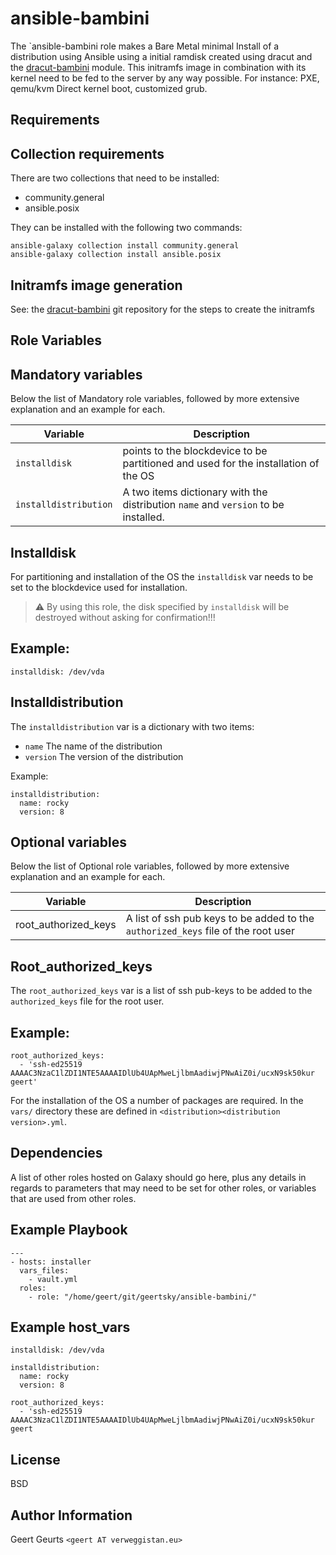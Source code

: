 ansible-bambini
=========================
The `ansible-bambini role makes a Bare Metal minimal Install of a distribution using Ansible using a initial ramdisk created using dracut and the [dracut-bambini](https://github.com/Geertsky/dracut-bambini) module. This initramfs image in combination with its kernel need to be fed to the server by any way possible. For instance: PXE, qemu/kvm Direct kernel boot, customized grub.


Requirements
------------

Collection requirements
-----------------------
There are two collections that need to be installed:
* community.general
* ansible.posix

They can be installed with the following two commands:

```
ansible-galaxy collection install community.general
ansible-galaxy collection install ansible.posix
```

Initramfs image generation
--------------------------

See: the [dracut-bambini](https://github.com/Geertsky/dracut-bambini) git repository for the steps to create the initramfs

Role Variables
--------------

Mandatory variables
-------------------

Below the list of Mandatory role variables, followed by more extensive explanation and an example for each.

|Variable|Description|
|---------------------|-----------------------------------------------------------------------------------|
|`installdisk`        |points to the blockdevice to be partitioned and used for the installation of the OS|
|`installdistribution`|A two items dictionary with the distribution `name` and `version` to be installed. |

Installdisk
-----------
For partitioning and installation of the OS the `installdisk` var needs to be set to the blockdevice used for installation.

> :warning:
By using this role, the disk specified by `installdisk` will be destroyed without asking for confirmation!!!

Example:
--------

```
installdisk: /dev/vda
```

Installdistribution
-------------------
The `installdistribution` var is a dictionary with two items:
* `name` The name of the distribution
* `version` The version of the distribution

Example:

```
installdistribution:
  name: rocky
  version: 8
```

Optional variables
------------------

Below the list of Optional role variables, followed by more extensive explanation and an example for each.

|Variable|Description|
|--------|-----------|
|root_authorized_keys|A list of ssh pub keys to be added to the `authorized_keys` file of the root user|

Root_authorized_keys
--------------------
The `root_authorized_keys` var is a list of ssh pub-keys to be added to the `authorized_keys` file for the root user.

Example:
--------

```
root_authorized_keys:
  - 'ssh-ed25519 AAAAC3NzaC1lZDI1NTE5AAAAIDlUb4UApMweLjlbmAadiwjPNwAiZ0i/ucxN9sk50kur geert'
```

For the installation of the OS a number of packages are required. In the `vars/` directory these are defined in `<distribution><distribution version>.yml`.

Dependencies
------------

A list of other roles hosted on Galaxy should go here, plus any details in regards to parameters that may need to be set for other roles, or variables that are used from other roles.

Example Playbook
----------------
```
---
- hosts: installer
  vars_files:
    - vault.yml
  roles:
    - role: "/home/geert/git/geertsky/ansible-bambini/"
```
Example host_vars
-----------------

```
installdisk: /dev/vda

installdistribution:
  name: rocky
  version: 8

root_authorized_keys:
  - 'ssh-ed25519 AAAAC3NzaC1lZDI1NTE5AAAAIDlUb4UApMweLjlbmAadiwjPNwAiZ0i/ucxN9sk50kur geert
```

License
-------

BSD

Author Information
------------------

Geert Geurts `<geert AT verweggistan.eu>`
